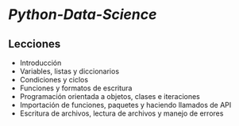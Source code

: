 # *Python-Data-Science*

## Lecciones
- Introducción
- Variables, listas y diccionarios
- Condiciones y ciclos
- Funciones y formatos de escritura
- Programación orientada a objetos, clases e iteraciones
- Importación de funciones, paquetes y haciendo llamados de API
- Escritura de archivos, lectura de archivos y manejo de errores
